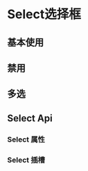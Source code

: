 <script setup>
import demo from './demo.vue'
import Disabled from './disabled.vue'
import API from './api.vue'
import SLOT from './slot.vue'
import Multiple from './multiple.vue'
</script>

# Select选择框

## 基本使用

<Preview comp-name="Select" demo-name="demo">
  <demo />
</Preview>

## 禁用

<Preview comp-name="Select" demo-name="disabled">
  <Disabled />
</Preview>

## 多选

<Preview comp-name="Select" demo-name="multiple">
  <Multiple />
</Preview>

## Select Api

### Select 属性

<API/>

### Select 插槽

<SLOT/>
